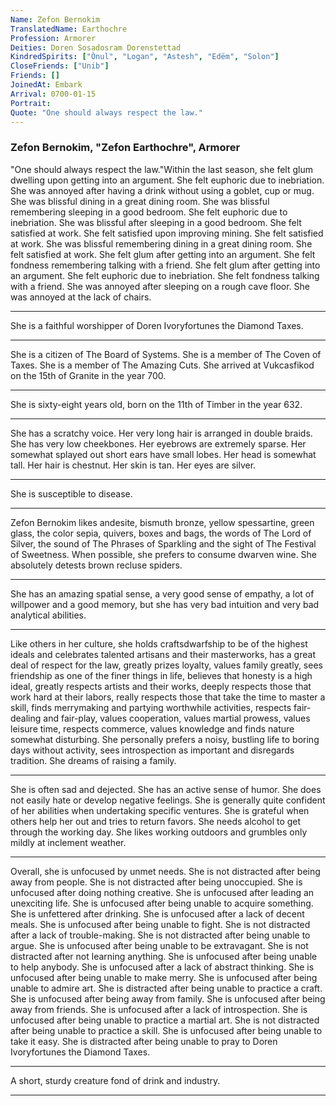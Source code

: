 ```yaml
---
Name: Zefon Bernokim
TranslatedName: Earthochre
Profession: Armorer
Deities: Doren Sosadosram Dorenstettad
KindredSpirits: ["Ònul", "Logan", "Astesh", "Edëm", "Solon"]
CloseFriends: ["Unib"]
Friends: []
JoinedAt: Embark
Arrival: 0700-01-15
Portrait:
Quote: "One should always respect the law."
---
```


### Zefon Bernokim, "Zefon Earthochre", Armorer

"One should always respect the law."Within the last season, she felt glum dwelling upon  getting into an argument.  She felt euphoric due to inebriation.  She was  annoyed after having a drink without using a goblet, cup or mug.  She was blissful dining in a great dining room.  She was blissful remembering  sleeping in a good bedroom.  She felt  euphoric due to inebriation.  She was blissful after sleeping in a good bedroom.  She felt satisfied at work.  She felt satisfied upon improving mining.  She felt  satisfied at work.  She was blissful remembering  dining in a great dining room.  She felt satisfied at work.  She felt glum after getting into an argument.  She felt  fondness remembering  talking with a friend.  She felt glum after getting into an argument.  She felt euphoric due to inebriation.  She felt fondness talking with a  friend.  She was annoyed after sleeping on a rough cave floor.  She was annoyed at the lack of chairs.  
***

She is a faithful worshipper of Doren Ivoryfortunes the Diamond Taxes.  
***

She is a  citizen of The Board of Systems.  She is a member of The Coven of Taxes.  She is a member of The Amazing Cuts.  She arrived at Vukcasfikod on the 15th of Granite in the year 700.  
***

She is sixty-eight years old, born on the 11th of Timber  in the year 632.  
***

She has a scratchy voice.  Her very long hair is arranged in double braids.  She has very low cheekbones.  Her eyebrows are extremely sparse.  Her somewhat splayed out short ears have small lobes.  Her head is somewhat  tall.  Her hair is chestnut.  Her skin is tan.  Her eyes are silver.  
***

She is susceptible to disease.  
***

Zefon Bernokim likes andesite, bismuth bronze, yellow spessartine, green glass, the color sepia, quivers, boxes and bags,  the words of The Lord of Silver, the sound of The Phrases of Sparkling and the sight of The Festival of Sweetness.  When possible, she prefers to consume dwarven wine.  She absolutely detests brown recluse spiders.  
***

She has an amazing  spatial sense, a very good sense of empathy, a lot of willpower and a good memory, but she has very bad intuition and very bad analytical abilities.  
***

Like others in her culture, she holds craftsdwarfship to be of the highest  ideals and celebrates talented artisans and their masterworks, has a great deal of respect for the law, greatly prizes loyalty, values family greatly, sees friendship as one of the finer things in life, believes that honesty is a high ideal, greatly  respects artists and their works, deeply respects those that work hard at their labors, really respects those that take the time to master a skill, finds merrymaking and partying worthwhile activities, respects fair-dealing and fair-play, values  cooperation, values martial prowess, values leisure time, respects commerce, values knowledge and finds nature somewhat disturbing.  She personally prefers a noisy, bustling life to boring days without activity, sees introspection as  important and disregards tradition.  She dreams of raising a family.  
***

She is often sad and dejected.  She has an active sense of humor.  She does not easily hate or develop negative feelings.  She is generally quite confident of  her abilities when undertaking specific ventures.  She is grateful when others help her out and tries to return favors.  She needs alcohol to get through the working day.  She likes working outdoors and grumbles only mildly at inclement weather.   
***

Overall, she is unfocused by unmet needs.  She is not distracted after being away from people.  She is not distracted after being unoccupied.  She is unfocused after doing nothing creative.  She is  unfocused after leading an unexciting life.  She is unfocused after being unable to acquire something.  She is unfettered after drinking.  She is unfocused after a lack of decent meals.  She is unfocused after  being unable to fight.  She is not distracted after a lack of trouble-making.  She is not distracted after being unable to argue.  She is unfocused after being unable to be extravagant.  She is not distracted  after not learning anything.  She is unfocused after being unable to help anybody.  She is unfocused after a lack of abstract thinking.  She is unfocused after being unable to make merry.  She is unfocused after  being unable to admire art.  She is distracted after being unable to practice a craft.  She is unfocused after being away from family.  She is unfocused after being away from friends.  She is unfocused after a  lack of introspection.  She is unfocused after being unable to practice a martial art.  She is not distracted after being unable to practice a skill.  She is unfocused after being unable to take it easy.  She is  distracted after being unable to pray to Doren Ivoryfortunes the Diamond Taxes.  
***

A short, sturdy creature fond of drink and industry. 
***
